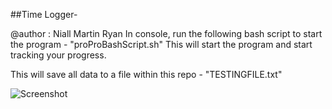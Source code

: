 ##Time Logger-

@author : Niall Martin Ryan 
In console, run the following bash script to start the program - "proProBashScript.sh"
This will start the program and start tracking your progress.

This will save all data to a file within this repo - "TESTINGFILE.txt"

![Screenshot](screenshot.png)
